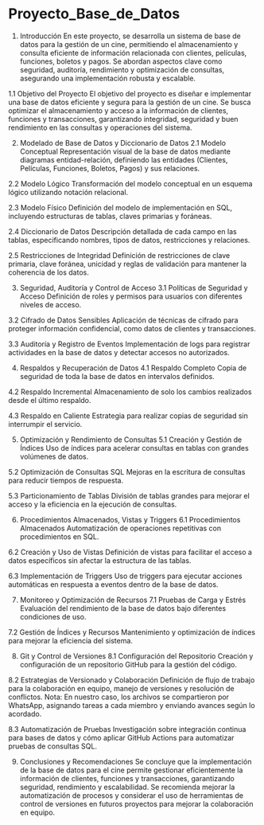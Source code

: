# Proyecto_Base_de_Datos
1. Introducción
En este proyecto, se desarrolla un sistema de base de datos para la gestión de un cine, permitiendo el almacenamiento y consulta eficiente de información relacionada con clientes, películas, funciones, boletos y pagos. Se abordan aspectos clave como seguridad, auditoría, rendimiento y optimización de consultas, asegurando una implementación robusta y escalable.

1.1 Objetivo del Proyecto
El objetivo del proyecto es diseñar e implementar una base de datos eficiente y segura para la gestión de un cine. Se busca optimizar el almacenamiento y acceso a la información de clientes, funciones y transacciones, garantizando integridad, seguridad y buen rendimiento en las consultas y operaciones del sistema.

2. Modelado de Base de Datos y Diccionario de Datos
2.1 Modelo Conceptual
Representación visual de la base de datos mediante diagramas entidad-relación, definiendo las entidades (Clientes, Películas, Funciones, Boletos, Pagos) y sus relaciones.

2.2 Modelo Lógico
Transformación del modelo conceptual en un esquema lógico utilizando notación relacional.

2.3 Modelo Físico
Definición del modelo de implementación en SQL, incluyendo estructuras de tablas, claves primarias y foráneas.

2.4 Diccionario de Datos
Descripción detallada de cada campo en las tablas, especificando nombres, tipos de datos, restricciones y relaciones.

2.5 Restricciones de Integridad
Definición de restricciones de clave primaria, clave foránea, unicidad y reglas de validación para mantener la coherencia de los datos.

3. Seguridad, Auditoría y Control de Acceso
3.1 Políticas de Seguridad y Acceso
Definición de roles y permisos para usuarios con diferentes niveles de acceso.

3.2 Cifrado de Datos Sensibles
Aplicación de técnicas de cifrado para proteger información confidencial, como datos de clientes y transacciones.

3.3 Auditoría y Registro de Eventos
Implementación de logs para registrar actividades en la base de datos y detectar accesos no autorizados.

4. Respaldos y Recuperación de Datos
4.1 Respaldo Completo
Copia de seguridad de toda la base de datos en intervalos definidos.

4.2 Respaldo Incremental
Almacenamiento de solo los cambios realizados desde el último respaldo.

4.3 Respaldo en Caliente
Estrategia para realizar copias de seguridad sin interrumpir el servicio.

5. Optimización y Rendimiento de Consultas
5.1 Creación y Gestión de Índices
Uso de índices para acelerar consultas en tablas con grandes volúmenes de datos.

5.2 Optimización de Consultas SQL
Mejoras en la escritura de consultas para reducir tiempos de respuesta.

5.3 Particionamiento de Tablas
División de tablas grandes para mejorar el acceso y la eficiencia en la ejecución de consultas.

6. Procedimientos Almacenados, Vistas y Triggers
6.1 Procedimientos Almacenados
Automatización de operaciones repetitivas con procedimientos en SQL.

6.2 Creación y Uso de Vistas
Definición de vistas para facilitar el acceso a datos específicos sin afectar la estructura de las tablas.

6.3 Implementación de Triggers
Uso de triggers para ejecutar acciones automáticas en respuesta a eventos dentro de la base de datos.

7. Monitoreo y Optimización de Recursos
7.1 Pruebas de Carga y Estrés
Evaluación del rendimiento de la base de datos bajo diferentes condiciones de uso.

7.2 Gestión de Índices y Recursos
Mantenimiento y optimización de índices para mejorar la eficiencia del sistema.

8. Git y Control de Versiones
8.1 Configuración del Repositorio
Creación y configuración de un repositorio GitHub para la gestión del código.

8.2 Estrategias de Versionado y Colaboración
Definición de flujo de trabajo para la colaboración en equipo, manejo de versiones y resolución de conflictos.
Nota: En nuestro caso, los archivos se compartieron por WhatsApp, asignando tareas a cada miembro y enviando avances según lo acordado.

8.3 Automatización de Pruebas
Investigación sobre integración continua para bases de datos y cómo aplicar GitHub Actions para automatizar pruebas de consultas SQL.

9. Conclusiones y Recomendaciones
Se concluye que la implementación de la base de datos para el cine permite gestionar eficientemente la información de clientes, funciones y transacciones, garantizando seguridad, rendimiento y escalabilidad. Se recomienda mejorar la automatización de procesos y considerar el uso de herramientas de control de versiones en futuros proyectos para mejorar la colaboración en equipo.
